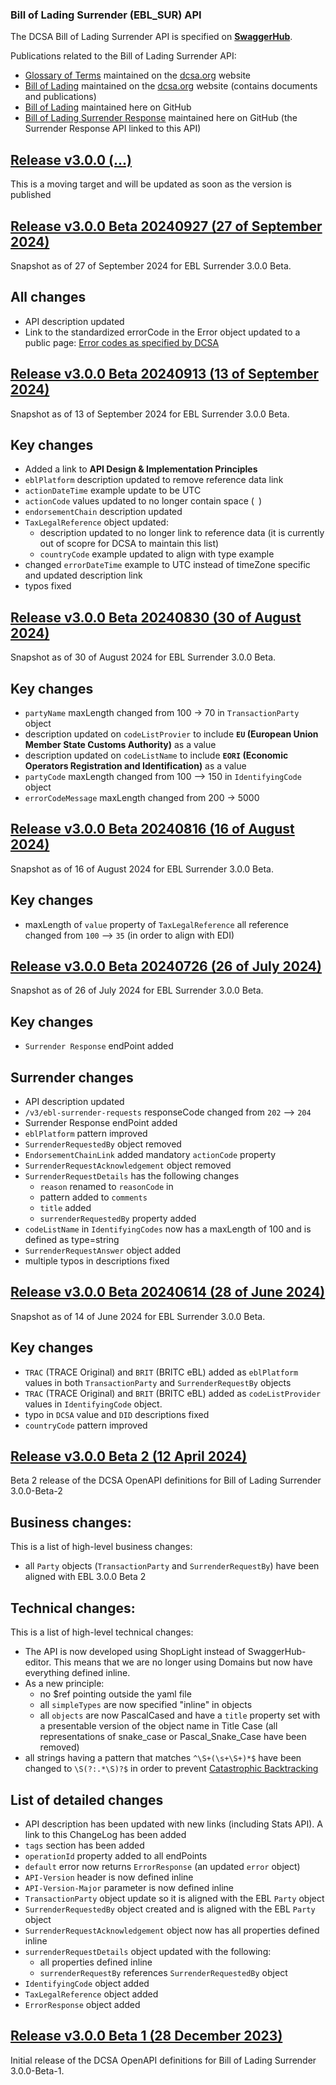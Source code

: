 ### Bill of Lading Surrender (EBL_SUR) API

The DCSA Bill of Lading Surrender API is specified on [**SwaggerHub**](https://app.swaggerhub.com/apis/dcsaorg/DCSA_EBL_SUR).

Publications related to the Bill of Lading Surrender API:
- [Glossary of Terms](https://knowledge.dcsa.org/s/glossary) maintained on the [dcsa.org](https://dcsa.org) website
- [Bill of Lading](https://dcsa.org/standards/ebill-of-lading/) maintained on the [dcsa.org](https://dcsa.org) website (contains documents and publications)
- [Bill of Lading](./../) maintained here on GitHub
- [Bill of Lading Surrender Response](./../surrender_response/) maintained here on GitHub (the Surrender Response API linked to this API)

<a name="v300"></a>[Release v3.0.0 (...)](https://app.swaggerhub.com/apis-docs/dcsaorg/DCSA_EBL_SUR/3.0.0)
---
This is a moving target and will be updated as soon as the version is published

<a name="v300B20240927"></a>[Release v3.0.0 Beta 20240927 (27 of September 2024)](https://app.swaggerhub.com/apis-docs/dcsaorg/DCSA_EBL_SUR/3.0.0-Beta-20240927)
---
Snapshot as of 27 of September 2024 for EBL Surrender 3.0.0 Beta.
## All changes
- API description updated
- Link to the standardized errorCode in the Error object updated to a public page: [Error codes as specified by DCSA](https://developer.dcsa.org/standard-error-codes)

<a name="v300B20240913"></a>[Release v3.0.0 Beta 20240913 (13 of September 2024)](https://app.swaggerhub.com/apis-docs/dcsaorg/DCSA_EBL_SUR/3.0.0-Beta-20240913)
---
Snapshot as of 13 of September 2024 for EBL Surrender 3.0.0 Beta.
## Key changes
- Added a link to **API Design & Implementation Principles**
- `eblPlatform` description updated to remove reference data link
- `actionDateTime` example update to be UTC
- `actionCode` values updated to no longer contain space (` `)
- `endorsementChain` description updated
- `TaxLegalReference` object updated:
  - description updated to no longer link to reference data (it is currently out of scopre for DCSA to maintain this list)
  - `countryCode` example updated to align with type example
- changed `errorDateTime` example to UTC instead of timeZone specific and updated description link
- typos fixed

<a name="v300B20240830"></a>[Release v3.0.0 Beta 20240830 (30 of August 2024)](https://app.swaggerhub.com/apis-docs/dcsaorg/DCSA_EBL_SUR/3.0.0-Beta-20240830)
---
Snapshot as of 30 of August 2024 for EBL Surrender 3.0.0 Beta.
## Key changes
- `partyName` maxLength changed from 100 -> 70 in `TransactionParty` object
- description updated on `codeListProvier` to include **`EU` (European Union Member State Customs Authority)** as a value
- description updated on `codeListName` to include **`EORI` (Economic Operators Registration and Identification)** as a value
- `partyCode` maxLength changed from 100 --> 150 in `IdentifyingCode` object
- `errorCodeMessage` maxLength changed from 200 -> 5000

<a name="v300B20240816"></a>[Release v3.0.0 Beta 20240816 (16 of August 2024)](https://app.swaggerhub.com/apis-docs/dcsaorg/DCSA_EBL_SUR/3.0.0-Beta-20240816)
---
Snapshot as of 16 of August 2024 for EBL Surrender 3.0.0 Beta.
## Key changes
- maxLength of `value` property of `TaxLegalReference` all reference changed from `100` --> `35` (in order to align with EDI)

<a name="v300B20240726"></a>[Release v3.0.0 Beta 20240726 (26 of July 2024)](https://app.swaggerhub.com/apis-docs/dcsaorg/DCSA_EBL_SUR/3.0.0-Beta-20240726)
---
Snapshot as of 26 of July 2024 for EBL Surrender 3.0.0 Beta.
## Key changes
- `Surrender Response` endPoint added

## Surrender changes
- API description updated
- `/v3/ebl-surrender-requests` responseCode changed from `202` --> `204`
- Surrender Response endPoint added
- `eblPlatform` pattern improved
- `SurrenderRequestedBy` object removed
- `EndorsementChainLink` added mandatory `actionCode` property
- `SurrenderRequestAcknowledgement` object removed
- `SurrenderRequestDetails` has the following changes
  - `reason` renamed to `reasonCode` in
  - pattern added to `comments`
  - `title` added
  - `surrenderRequestedBy` property added
- `codeListName` in `IdentifyingCodes` now has a maxLength of 100 and is defined as type=string
- `SurrenderRequestAnswer` object added
- multiple typos in descriptions fixed

<a name="v300B20240614"></a>[Release v3.0.0 Beta 20240614 (28 of June 2024)](https://app.swaggerhub.com/apis-docs/dcsaorg/DCSA_EBL_SUR/3.0.0-Beta-20240614)
---
Snapshot as of 14 of June 2024 for EBL Surrender 3.0.0 Beta.
## Key changes
- `TRAC` (TRACE Original) and `BRIT` (BRITC eBL) added as `eblPlatform` values in both `TransactionParty` and `SurrenderRequestBy` objects
- `TRAC` (TRACE Original) and `BRIT` (BRITC eBL) added as `codeListProvider` values in `IdentifyingCode` object.
- typo in `DCSA` value and `DID` descriptions fixed
- `countryCode` pattern improved

<a name="v300B2"></a>[Release v3.0.0 Beta 2 (12 April 2024)](https://app.swaggerhub.com/apis-docs/dcsaorg/DCSA_EBL_SUR/3.0.0-Beta-2)
---
Beta 2 release of the DCSA OpenAPI definitions for Bill of Lading Surrender 3.0.0-Beta-2
## Business changes:
This is a list of high-level business changes:
- all `Party` objects (`TransactionParty` and `SurrenderRequestBy`) have been aligned with EBL 3.0.0 Beta 2
## Technical changes:
This is a list of high-level technical changes:
- The API is now developed using ShopLight instead of SwaggerHub-editor. This means that we are no longer using Domains but now have everything defined inline.
- As a new principle:
  - no $ref pointing outside the yaml file
  - all `simpleTypes` are now specified "inline" in objects
  - all `objects` are now PascalCased and have a `title` property set with a presentable version of the object name in Title Case (all representations of snake_case or Pascal_Snake_Case have been removed)
- all strings having a pattern that matches `^\S+(\s+\S+)*$` have been changed to `\S(?:.*\S)?$` in order to prevent [Catastrophic Backtracking](https://www.regular-expressions.info/catastrophic.html)
## List of detailed changes
- API description has been updated with new links (including Stats API). A link to this ChangeLog has been added
- `tags` section has been added
- `operationId` property added to all endPoints
- `default` error now returns `ErrorResponse` (an updated `error` object)
- `API-Version` header is now defined inline
- `API-Version-Major` parameter is now defined inline
- `TransactionParty` object update so it is aligned with the EBL `Party` object
- `SurrenderRequestedBy` object created and is aligned with the EBL `Party` object
- `SurrenderRequestAcknowledgement` object now has all properties defined inline
- `surrenderRequestDetails` object updated with the following:
  - all properties defined inline
  - `surrenderRequestBy` references `SurrenderRequestedBy` object
- `IdentifyingCode` object added
- `TaxLegalReference` object added
- `ErrorResponse` object added

<a name="v300B1"></a>[Release v3.0.0 Beta 1 (28 December 2023)](https://app.swaggerhub.com/apis-docs/dcsaorg/DCSA_EBL_SUR/3.0.0-Beta-1)
---
Initial release of the DCSA OpenAPI definitions for Bill of Lading Surrender 3.0.0-Beta-1.
